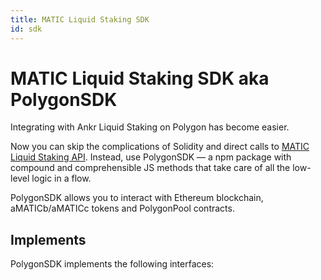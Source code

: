 ```yaml
---
title: MATIC Liquid Staking SDK
id: sdk
---
```


# MATIC Liquid Staking SDK aka PolygonSDK

Integrating with Ankr Liquid Staking on Polygon has become easier. 

Now you can skip the complications of Solidity and direct calls to [MATIC Liquid Staking API](https://www.ankr.com/docs/staking/liquid-staking/matic/api/). 
Instead, use PolygonSDK — a npm package with compound and comprehensible JS methods that take care of all the low-level logic in a flow.

PolygonSDK allows you to interact with Ethereum blockchain, aMATICb/aMATICc tokens and PolygonPool contracts.

## Implements

PolygonSDK implements the following interfaces:

## 
